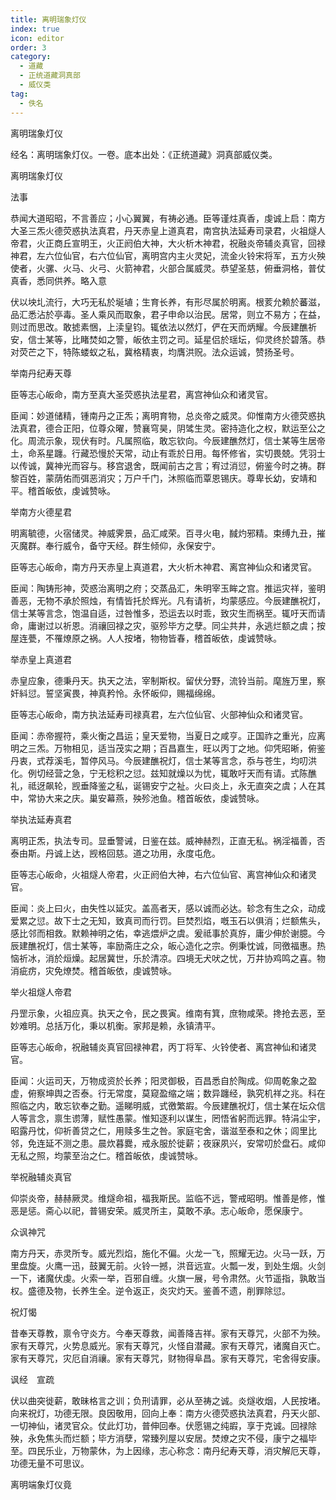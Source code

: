 ```yaml
---
title: 离明瑞象灯仪
index: true
icon: editor
order: 3
category:
  - 道藏
  - 正统道藏洞真部
  - 威仪类
tag:
  - 佚名
---
```


离明瑞象灯仪  

经名：离明瑞象灯仪。一卷。底本出处：《正统道藏》洞真部威仪类。  

离明瑞象灯仪  

法事  

恭闻大道昭昭，不言善应；小心翼翼，有祷必通。臣等谨炷真香，虔诚上启：南方大圣三炁火德荧惑执法真君，丹天赤皇上道真君，南宫执法延寿司录君，火祖燧人帝君，火正商丘宣明王，火正阏伯大神，大火析木神君，祝融炎帝辅炎真官，回禄神君，左六位仙官，右六位仙官，离明宫内主火灵妃，流金火铃宋将军，五方火殃使者，火骡、火马、火弓、火箭神君，火部合属威灵。恭望圣慈，俯垂洞格，普仗真香，悉同供养。略入意  

伏以坱圠流行，大巧无私於埏埴；生育长养，有形尽属於明离。根荄允赖於蕃滋，品汇悉沾於亭毒。圣人乘风而取象，君子申命以治民。居常，则立不易方；在益，则过而思改。敢摅素悃，上渎皇钧。辄依法以然灯，俨在天而炳耀。今辰建醮祈安，信士某等，比睹焚如之警，皈依主罚之司。延星侣於瑶坛，仰灵终於碧落。恭对荧芒之下，特陈蝼蚁之私，冀格精衷，均膺洪贶。法众运诚，赞扬圣号。  

举南丹纪寿天尊  

臣等志心皈命，南方至真大圣荧惑执法星君，离宫神仙众和诸灵官。  

臣闻：妙道储精，锺南丹之正炁；离明育物，总炎帝之威灵。仰惟南方火德荧惑执法真君，德合正阳，位尊众曜，赞襄穹昊，阴骘生灵。密持造化之权，默运至公之化。周流示象，现伏有时。凡属照临，敢忘钦向。今辰建醮然灯，信士某等生居帝土，命系星躔。行藏恐慢於天常，动止有乖於日用。每怀修省，实切畏兢。凭羽士以传诚，冀神光而容与。移宫退舍，既闻前古之言；宥过消愆，俯鉴今时之祷。群黎百姓，蒙荫佑而弭恶消灾；万户千门，沐照临而覃恩锡庆。尊卑长幼，安靖和平。稽首皈依，虔诚赞咏。  

举南方火德星君  

明离毓德，火宿储灵。神威霁景，品汇咸荣。百寻火电，馘灼邪精。束缚九丑，摧灭魔群。奉行威令，备守天经。群生倾仰，永保安宁。  

臣等志心皈命，南方丹天赤皇上真道君，大火析木神君、离宫神仙众和诸灵官。  

臣闻：陶铸形神，荧惑治离明之府；交蒸品汇，朱明宰玉眸之宫。推运灾祥，鉴明善恶，无物不承於照烛，有情皆托於辉光。凡有请祈，均蒙感应。今辰建醮祝灯，信士某等言念，饱温自适，过咎惟多，恐运去以时乖，致灾生而祸至。辄吁天而请命，庸谢过以祈恩。消禳回禄之灾，驱殄毕方之孽。同尘共井，永逃烂额之虞；按屋连甍，不罹燎原之祸。人人按堵，物物皆春，稽首皈依，虔诚赞咏。  

举赤皇上真道君  

赤皇应象，德秉丹天。执天之法，宰制斯权。留伏分野，流铃当前。麾旌万里，察奸紏愆。誓坚寅畏，神真矜怜。永怀皈仰，赐福绵绵。  

臣等志心皈命，南方执法延寿司禄真君，左六位仙官、火部神仙众和诸灵官。  

臣闻：赤帝握符，乘火衡之昌运；皇天爱物，当夏日之咸亨。正国祚之重光，应离明之三炁。万物相见，适当茂实之期；百昌嘉生，旺以丙丁之地。仰凭昭晰，俯鉴丹衷，式荐溪毛，暂停风马。今辰建醮祝灯，信士某等言念，忝与苍生，均叨洪化。例切经营之急，宁无稔积之愆。兹知就燥以为忧，辄敢吁天而有请。式陈醮礼，祗迓飙轮，觊垂降鉴之私，诞锡安宁之祉。火曰炎上，永无直突之虞；人在其中，常协大来之庆。巢安幕燕，殃殄池鱼。稽首皈依，虔诚赞咏。  

举执法延寿真君  

离明正炁，执法专司。显垂警诫，日鉴在兹。威神赫烈，正直无私。祸淫福善，否泰由斯。丹诚上达，觊格回慈。道之功用，永度屯危。  

臣等志心皈命，火祖燧人帝君，火正阏伯大神，右六位仙官、离宫神仙众和诸灵官。  

臣闻：炎上曰火，由失性以延灾。盖高者天，感以诚而必达。轸念有生之众，动成爱累之愆。故下士之无知，致真司而行罚。巨焚烈焰，嘅玉石以俱消；烂额焦头，感比邻而相救。默赖神明之佑，幸逃煨炉之虞。爰祗事於真斿，庸少伸於谢臆。今辰建醮祝灯，信士某等，率励斋庄之众，皈心造化之宗。例秉忱诚，同徼福惠。热恼祈冰，消於烜燥。起居冀世，乐於清凉。四境无犬吠之忧，万井协鸡鸣之喜。物消疵疠，灾免燎焚。稽首皈依，虔诚赞咏。  

举火祖燧人帝君  

丹罡示象，火祖应真。执天之令，民之畏寅。维南有箕，庶物咸荣。搀抢去恶，至妙难明。总括万化，秉以机衡。家邦是赖，永镇清平。  

臣等志心皈命，祝融辅炎真官回禄神君，丙丁将军、火铃使者、离宫神仙和诸灵官。  

臣闻：火运司天，万物成资於长养；阳灵御极，百昌悉自於陶成。仰周乾象之盈虚，俯察坤舆之否泰。行无常度，莫窥盈缩之端；数异躔经，孰究机祥之兆。科在照临之内，敢忘钦奉之勤。遥睇明威，式徼繁嘏。今辰建醮祝灯，信士某在坛众信人等言念，禀生谫薄，赋性愚蒙。惟知逐利以谋生，罔悟省躬而远罪。特涓尘宇，昭露丹忱，仰祈善贷之仁，用赎多生之咎。家庭宅舍，谐滋至泰和之休；闾里比邻，免连延不测之患。晨炊暮爨，戒永服於徙薪；夜寐夙兴，安常叨於盘石。咸仰无私之照，均蒙至治之仁。稽首皈依，虔诚赞咏。  

举祝融辅炎真官  

仰崇炎帝，赫赫厥灵。维燧命祖，福我斯民。监临不远，警戒昭明。惟善是修，惟恶是惩。斋心以祀，普锡安荣。威灵所主，莫敢不承。志心皈命，愿保康宁。  

众讽神咒  

南方丹天，赤灵所专。威光烈焰，施化不偏。火龙一飞，照耀无边。火马一跃，万里盘旋。火鹰一迅，鼓翼无前。火铃一撼，洪音远宣。火瓢一发，到处生烟。火剑一下，诸魔伏虔。火索一举，百邪自缠。火旗一展，号令肃然。火节遥指，孰敢当权。盛德及物，长养生全。逆令返正，炎灾灼天。鉴善不遗，削罪除愆。  

祝灯愒  

昔奉天尊教，禀令守炎方。今奉天尊救，闻善降吉祥。家有天尊咒，火部不为殃。家有天尊咒，火势息威光。家有天尊咒，火怪自潜藏。家有天尊咒，诸魔自灭亡。家有天尊咒，灾厄自消禳。家有天尊咒，财物得阜昌。家有天尊咒，宅舍得安康。  

讽经　宣疏  

伏以曲突徙薪，敢昧格言之训；负刑请罪，必从至祷之诚。炎燧收烟，人民按堵。向来祝灯，功德无限。良因敬用，回向上奉：南方火德荧惑执法真君，丹天火部、一切神仙，诸灵官众。仗此灯功，普伸回奉。伏愿锡之纯嘏，享于克诚。回禄除殃，永免焦头而烂额；毕方消孽，常臻列屋以安居。焚燎之灾不侵，康宁之福毕至。四民乐业，万物蒙休，为上因缘，志心称念：南丹纪寿天尊，消灾解厄天尊，功德无量不可思议。  

离明端象灯仪竟  
